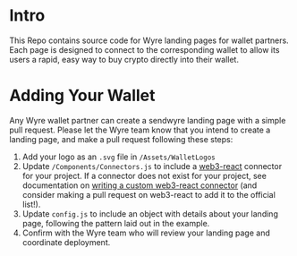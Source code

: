 
# Intro
This Repo contains source code for Wyre landing pages for wallet partners. Each page is designed to connect to the corresponding wallet to allow its users a rapid, easy way to buy crypto directly into their wallet. 

# Adding Your Wallet
Any Wyre wallet partner can create a sendwyre landing page with a simple pull request. Please let the Wyre team know that you intend to create a landing page, and make a pull request following these steps:

1) Add your logo as an `.svg` file in `/Assets/WalletLogos`
2) Update `/Components/Connectors.js` to include a [web3-react](https://noahzinsmeister.gitbook.io/web3-react/v/latest/connectors) connector for your project. If a connector does not exist for your project, see documentation on [writing a custom web3-react connector](https://noahzinsmeister.gitbook.io/web3-react/v/latest/custom-connectors) (and consider making a pull request on web3-react to add it to the official list!).
3) Update `config.js` to include an object with details about your landing page, following the pattern laid out in the example.
4) Confirm with the Wyre team who will review your landing page and coordinate deployment.
